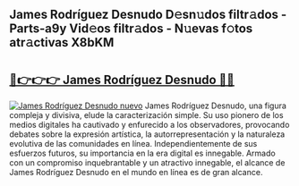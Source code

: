 ## James Rodríguez Desnudo D𝚎sn𝚞dos filtr𝚊dos - Parts-a9y Vid𝚎os filtr𝚊dos - N𝚞evas f𝚘tos atr𝚊ctivas X8bKM

# <h2><a href="http://mb3pc1i.tromn.icu/?c=James+Rodr%c3%adguez+Desnudo">🔗👉👉👉 James Rodríguez Desnudo 🔗🔗</a></h2>

[![James Rodríguez Desnudo nuevo](https://i.imgur.com/pEAQMta.gif)](http://mb3pc1i.tromn.icu/?c=James+Rodr%c3%adguez+Desnudo)
James Rodríguez Desnudo, una figura compleja y divisiva, elude la caracterización simple. Su uso pionero de los medios digitales ha cautivado y enfurecido a los observadores, provocando debates sobre la expresión artística, la autorrepresentación y la naturaleza evolutiva de las comunidades en línea. Independientemente de sus esfuerzos futuros, su importancia en la era digital es innegable. Armado con un compromiso inquebrantable y un atractivo innegable, el alcance de James Rodríguez Desnudo en el mundo en línea es de gran alcance.
